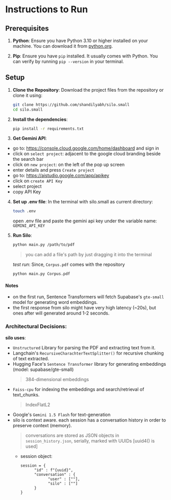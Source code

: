 # Instructions to Run

## Prerequisites

1. **Python**: Ensure you have Python 3.10 or higher installed on your machine. You can download it from [python.org](https://www.python.org/downloads/).

2. **Pip**: Ensure you have `pip` installed. It usually comes with Python. You can verify by running `pip --version` in your terminal.

## Setup

1. **Clone the Repository**:
   Download the project files from the repository or clone it using:
   ```bash
   git clone https://github.com/shandilyabh/silo.small
   cd silo.small
   ```
2. **Install the dependencies**:
   ```bash
   pip install -r requirements.txt
   ```
3. **Get Gemini API**:
  - go to: https://console.cloud.google.com/home/dashboard and sign in
  - click on `select project`: adjacent to the google cloud branding beside the search bar
  - click on `new project`: on the left of the pop up screen
  - enter details and press `Create project`
  - go to: https://aistudio.google.com/app/apikey
  - click on `create API Key`
  - select project
  - copy API Key

4. **Set up .env file**:
   In the terminal with silo.small as current directory:
   ```bash
   touch .env
   ```
   open .env file and paste the gemini api key under the variable name: `GEMINI_API_KEY`

4. **Run Silo**:
   ```bash
   python main.py /path/to/pdf
   ```
   > you can add a file's path by just dragging it into the terminal
   
   *test run*: Since, `Corpus.pdf` comes with the repository
   ```bash
   python main.py Corpus.pdf
   ```

#### Notes
- on the first run, Sentence Transformers will fetch Supabase's `gte-small` model for generating word embeddings.
- the first response from silo might have very high latency (~20s), but ones after will generated around 1-2 seconds.

### Architectural Decisions:
**silo uses**:
  - `Unstructured` Library for parsing the PDF and extracting text from it.
  - Langchain's `RecursiveCharachterTextSplitter()` for recursive chunking of text extracted.
  - Hugging Face's `Sentence Transformer` library for generating embeddings (model: supabase/gte-small)
    > 384-dimensional embeddings
  - `Faiss-cpu` for indexing the embeddings and search/retrieval of text_chunks.
    > IndexFlatL2
  - Google's `Gemini 1.5 Flash` for text-generation
  - silo is context aware. each session has a conversation history in order to preserve context (memory).
    > conversations are stored as JSON objects in `session_history.json`, serially, marked with UUIDs [uuid4() is used]
      - session object:
        ```
        session = {
              "id" : f"{uuid}",
              "conversation" : {
                    "user" : [""],
                    "silo" : [""]
              }
        }
        ```
